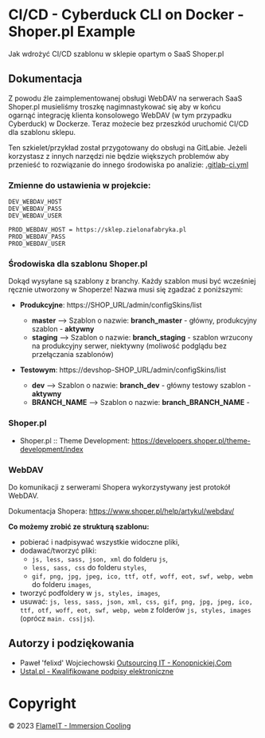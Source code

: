 # CI/CD - Cyberduck CLI on Docker - Shoper.pl Example

Jak wdrożyć CI/CD szablonu w sklepie opartym o SaaS Shoper.pl

## Dokumentacja

Z powodu źle zaimplementowanej obsługi WebDAV na serwerach SaaS Shoper.pl musieliśmy troszkę nagimnastykować się aby w końcu ogarnąć integrację klienta konsolowego WebDAV (w tym przypadku Cyberduck) w Dockerze. Teraz możecie bez przeszkód uruchomić CI/CD dla szablonu sklepu.

Ten szkielet/przykład został przygotowany do obsługi na GitLabie. Jeżeli korzystasz z innych narzędzi nie będzie większych problemów aby przenieść to rozwiązanie do innego środowiska po analizie: [.gitlab-ci.yml ](.gitlab-ci.yml)

### Zmienne do ustawienia w projekcie:

```
DEV_WEBDAV_HOST
DEV_WEBDAV_PASS
DEV_WEBDAV_USER

PROD_WEBDAV_HOST = https://sklep.zielonafabryka.pl
PROD_WEBDAV_PASS
PROD_WEBDAV_USER
```

### Środowiska dla szablonu Shoper.pl

Dokąd wysyłane są szablony z branchy. Każdy szablon musi być wcześniej ręcznie utworzony w Shoperze! Nazwa musi się zgadzać z poniższymi:

* **Produkcyjne**: https://SHOP_URL/admin/configSkins/list

  * **master** --> Szablon o nazwie: **branch_master** - główny, produkcyjny szablon - **aktywny**
  * **staging** --> Szablon o nazwie: **branch_staging** - szablon wrzucony na produkcyjny serwer, niektywny (moliwość podglądu bez przełączania szablonów)

* **Testowym**: https://devshop-SHOP_URL/admin/configSkins/list

  * **dev** --> Szablon o nazwie: **branch_dev** - główny testowy szablon - **aktywny**
  * **BRANCH_NAME** --> Szablon o nazwie:  **branch_BRANCH_NAME** - 

### Shoper.pl

* Shoper.pl :: Theme Development: https://developers.shoper.pl/theme-development/index

### WebDAV

Do komunikacji z serwerami Shopera wykorzystywany jest protokół WebDAV.

Dokumentacja Shopera: https://www.shoper.pl/help/artykul/webdav/

**Co możemy zrobić ze strukturą szablonu:**

* pobierać i nadpisywać wszystkie widoczne pliki,
* dodawać/tworzyć pliki:
  * `js, less, sass, json, xml` do folderu `js`,
  * `less, sass, css` do folderu `styles`,
  * `gif, png, jpg, jpeg, ico, ttf, otf, woff, eot, swf, webp, webm` do folderu `images`,
* tworzyć podfoldery w `js, styles, images`,
* usuwać: `js, less, sass, json, xml, css, gif, png, jpg, jpeg, ico, ttf, otf, woff, eot, swf, webp, webm` z folderów `js, styles, images` (oprócz `main. css|js`).

## Autorzy i podziękowania

* Paweł 'felixd' Wojciechowski [Outsourcing IT - Konopnickiej.Com](https://www.konopnickiej.com)
* [Ustal.pl - Kwalifikowane podpisy elektroniczne](https://ustal.pl)

# Copyright

© 2023 [FlameIT - Immersion Cooling](https://flameit.io)
